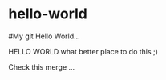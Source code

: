 # hello-world
#My git Hello World...

HELLO WORLD what better place to do this ;)

Check this merge ...

